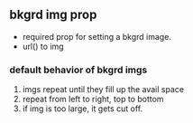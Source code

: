 ## bkgrd img prop
- required prop for setting a bkgrd image.
- url() to img

### default behavior of bkgrd imgs
1. imgs repeat until they fill up the avail space
2. repeat from left to right, top to bottom
3. if img is too large, it gets cut off.